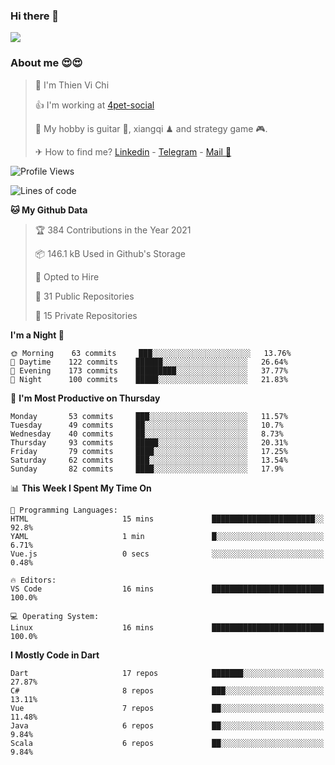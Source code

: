 ### Hi there 👋
![](https://media1.tenor.com/images/9aa4aee77151757a310fcdb4b8fd2a0a/tenor.gif?itemid=12671405)

### About me 😍😍

> 🙎 I'm Thien Vi Chi
> 
> 👍 I'm working at [4pet-social](https://github.com/4pet-social)
>
> 🥞 My hobby is guitar 🎸, xiangqi ♟ and strategy game 🎮.
> 
> ✈ How to find me? [Linkedin](https://www.linkedin.com/in/tvc12/) - [Telegram](https://t.me/yeutham212) - [Mail 📧](mailto:meomeocf98@gmail.com)
> 

<!--START_SECTION:waka-->
![Profile Views](http://img.shields.io/badge/Profile%20Views-1-blue)

![Lines of code](https://img.shields.io/badge/From%20Hello%20World%20I%27ve%20Written-731567%20lines%20of%20code-blue)

**🐱 My Github Data** 

> 🏆 384 Contributions in the Year 2021
 > 
> 📦 146.1 kB Used in Github's Storage 
 > 
> 💼 Opted to Hire
 > 
> 📜 31 Public Repositories 
 > 
> 🔑 15 Private Repositories  
 > 
**I'm a Night 🦉** 

```text
🌞 Morning    63 commits     ███░░░░░░░░░░░░░░░░░░░░░░   13.76% 
🌆 Daytime    122 commits    ██████░░░░░░░░░░░░░░░░░░░   26.64% 
🌃 Evening    173 commits    █████████░░░░░░░░░░░░░░░░   37.77% 
🌙 Night      100 commits    █████░░░░░░░░░░░░░░░░░░░░   21.83%

```
📅 **I'm Most Productive on Thursday** 

```text
Monday       53 commits     ███░░░░░░░░░░░░░░░░░░░░░░   11.57% 
Tuesday      49 commits     ██░░░░░░░░░░░░░░░░░░░░░░░   10.7% 
Wednesday    40 commits     ██░░░░░░░░░░░░░░░░░░░░░░░   8.73% 
Thursday     93 commits     █████░░░░░░░░░░░░░░░░░░░░   20.31% 
Friday       79 commits     ████░░░░░░░░░░░░░░░░░░░░░   17.25% 
Saturday     62 commits     ███░░░░░░░░░░░░░░░░░░░░░░   13.54% 
Sunday       82 commits     ████░░░░░░░░░░░░░░░░░░░░░   17.9%

```


📊 **This Week I Spent My Time On** 

```text
💬 Programming Languages: 
HTML                     15 mins             ███████████████████████░░   92.8% 
YAML                     1 min               █░░░░░░░░░░░░░░░░░░░░░░░░   6.71% 
Vue.js                   0 secs              ░░░░░░░░░░░░░░░░░░░░░░░░░   0.48%

🔥 Editors: 
VS Code                  16 mins             █████████████████████████   100.0%

💻 Operating System: 
Linux                    16 mins             █████████████████████████   100.0%

```

**I Mostly Code in Dart** 

```text
Dart                     17 repos            ███████░░░░░░░░░░░░░░░░░░   27.87% 
C#                       8 repos             ███░░░░░░░░░░░░░░░░░░░░░░   13.11% 
Vue                      7 repos             ██░░░░░░░░░░░░░░░░░░░░░░░   11.48% 
Java                     6 repos             ██░░░░░░░░░░░░░░░░░░░░░░░   9.84% 
Scala                    6 repos             ██░░░░░░░░░░░░░░░░░░░░░░░   9.84%

```



<!--END_SECTION:waka-->
